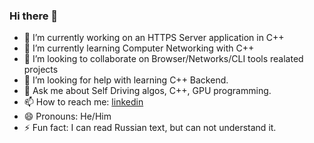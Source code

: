 ### Hi there 👋
- 🔭 I’m currently working on an HTTPS Server application in C++
- 🌱 I’m currently learning Computer Networking with C++
- 👯 I’m looking to collaborate on Browser/Networks/CLI tools realated projects
- 🤔 I’m looking for help with learning C++ Backend.
- 💬 Ask me about Self Driving algos, C++, GPU programming.
- 📫 How to reach me: [linkedin](https://www.linkedin.com/in/debajyoti-majumder-353b79126/)
- 😄 Pronouns: He/Him
- ⚡ Fun fact: I can read Russian text, but can not understand it.

